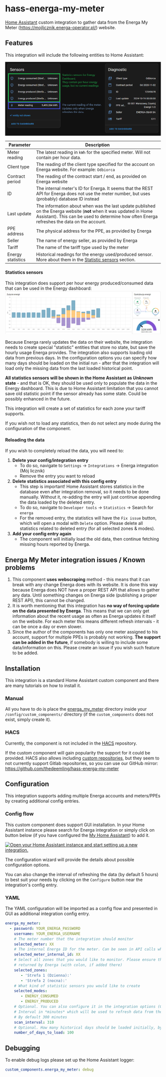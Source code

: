 # hass-energa-my-meter

[Home Assistant](https://www.home-assistant.io/) custom integration to gather data from the
Energa My Meter (https://mojlicznik.energa-operator.pl/) website.

## Features

This integration will include the following entities to Home Assistant:

![Example sensors](docs/images/example-sensors.png)

| Parameter         | Description                                                                                                                                                                                                       |
|-------------------|-------------------------------------------------------------------------------------------------------------------------------------------------------------------------------------------------------------------|
| Meter reading     | The latest reading in `kWh` for the specified meter. Will not contain per hour data.                                                                                                                              |
| Client type       | The reading of the client type specified for the account on Energa website. For example: `Odbiorca`                                                                                                               |
| Contract period   | The reading of the contract start / end, as provided on Energa website                                                                                                                                            |
| ID                | The internal meter's ID for Energa. It seems that the REST API for Energa does not use the meter number, but uses (probably) database ID instead                                                                  |
| Last update       | The information about when was the last update published on the Energa website (**not** when it was updated in Home Assistant). This can be used to determine how often Energa refreshes the data on the account. |
| PPE address       | The physical address for the PPE, as provided by Energa                                                                                                                                                           |
| Seller            | The name of energy seller, as provided by Energa                                                                                                                                                                  |
| Tariff            | The name of the tariff type used by the meter                                                                                                                                                                     |
| Energy statistics | Historical readings for the energy used/produced sensor. More about them in the [Statistic sensors](#statistics-sensors) section.                                                                                 |

#### Statistics sensors

This integration does support per hour energy produced/consumed data that can be used in the Energy dashboard:
![Example statistics data](docs/images/energy-statistics.png)

Because Energa rarely updates the data on their website, the integration needs to create special "statistic" entities
that store no state, but save the hourly usage Energa provides. The integration also supports loading old data from
previous days. In the configuration options you can specify how many days should be loaded on the initial run -
after that the integration will load only the missing data from the last loaded historical point.

**All statistics sensors will be shown in the Home Assistant as _Unknown_ state** - and that is OK, they should be used
only to populate the data in the Energy dashboard. This is due to Home Assistant limitation that you cannot save old
statistic point if the sensor already has some state. Could be possibly enhanced in the future.

This integration will create a set of statistics for each zone your tariff supports.

If you wish not to load any statistics, then do not select any mode during the configuration of the component.

#### Reloading the data

If you wish to completely reload the data, you will need to:

1. **Delete your config/integration entry**
    - To do so, navigate to `Settings` -> `Integrations` -> Energa integration (Mój licznik)
    - Remove the entry you want to reload
2. **Delete statistics associated with this config entry**
    - This step is important! Home Assistant stores statistics in the database even after integration removal,
      so it needs to be done manually. Without it, re-adding the entry will just continue appending the data loaded
      by the deleted entry.
    - To do so, navigate to `Developer tools` -> `Statistics` -> Search for `energa`
    - For the removed entry, the statistics will have the `Fix issue` button, which will open a modal with `Delete`
      option. Please delete all statistics related to deleted entry (for all selected zones & modes).
3. **Add your config entry again**
   - The component will initially load the old data, then continue fetching missing hours reported by Energa.

## Energa My Meter integration issues / Known problems

1. This component **uses webscraping** method - this means that it can break with any change Energa does with its
   website. It is done this way because Energa does NOT have a proper REST API that allows to gather any data.
   Until something changes on Energa side (publishing a proper REST API), this cannot be changed.
2. It is worth mentioning that this integration has **no way of forcing update on the data presented by Energa**. This
   means that we can only get information about the recent usage as often as Energa updates it itself on the website.
   For each meter this means different refresh intervals - it can be once a day or even slower.
3. Since the author of the components has only one meter assigned to his account, support for multiple PPEs is probably
   not working.
   **The support can be added in the future**, if somebody is willing to include some data/information on this.
   Please create an issue if you wish such feature to be added.

## Installation

This integration is a standard Home Assistant custom component and there are many tutorials on how to install it.

### Manual

All you have to do is place the [energa_my_meter](custom_components/energa_my_meter) directory inside your
`/config/custom_components/` directory (if the `custom_components` does not exist, simply create it).

### HACS

Currently, the component is not included in the [HACS](https://hacs.xyz/) repository.

If the custom component will gain popularity the support for it could be provided.
HACS also allows including [custom repositories](https://www.hacs.xyz/docs/faq/custom_repositories/), but they seem to not currently support Gitlab
repositories, so you can use our GitHub mirror: https://github.com/thedeemling/hass-energa-my-meter

## Configuration

This integration supports adding multiple Energa accounts and meters/PPEs by creating additional config entries.

### Config flow

This custom component does support GUI installation. In your Home Assistant instance please search for Energa
integration or simply click on button below
(if you have configured the [My Home Assistant](https://my.home-assistant.io/)) to add it.

[![Open your Home Assistant instance and start setting up a new integration.](https://my.home-assistant.io/badges/config_flow_start.svg)](https://my.home-assistant.io/redirect/config_flow_start/?domain=energa_my_meter)

The configuration wizard will provide the details about possible configuration options.

You can also change the interval of refreshing the data (by default 5 hours) to best suit your needs by clicking on the
`Configure` button near the integration's config entry.

### YAML

The YAML configuration will be imported as a config flow and presented in GUI as additional integration config entry.

```yaml
energa_my_meter:
  - password: YOUR_ENERGA_PASSWORD
    username: YOUR_ENERGA_USERNAME
    # The meter number that the integration should monitor
    selected_meter: XX
    # The internal Energa ID for the meter. Can be seen in API calls when checking the past usage
    selected_meter_internal_id: XX
    # Select all zones that you would like to monitor. Please ensure they will be added exactly as 
    # returned by Energa (with colon, if added there)
    selected_zones:
       - 'Strefa 1 (Dzienna):'
       - 'Strefa 2 (nocna):'
    # What kind of statistic sensors you would like to create
    selected_modes: 
       - ENERGY_CONSUMED
       - ENERGY_PRODUCED
    # Optional. You can also configure it in the integration options (GUI)
    # Interval in *minutes* which will be used to refresh data from the Energa website
    # By default 300 minutes
    scan_interval: 310
    # Optional. How many historical days should be loaded initially, by default 10
    number_of_days_to_load: 100
```

## Debugging

To enable debug logs please set up the Home Assistant logger:

```yaml
custom_components.energa_my_meter: debug
```
